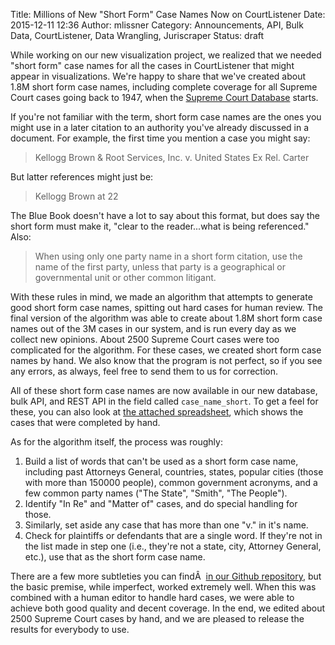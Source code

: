 Title: Millions of New "Short Form" Case Names Now on CourtListener
Date: 2015-12-11 12:36
Author: mlissner
Category: Announcements, API, Bulk Data, CourtListener, Data Wrangling, Juriscraper
Status: draft

While working on our new visualization project, we realized that we
needed "short form" case names for all the cases in CourtListener that
might appear in visualizations. We're happy to share that we've created
about 1.8M short form case names, including complete coverage for all
Supreme Court cases going back to 1947, when the [Supreme Court
Database](http://scdb.wustl.edu/) starts.

If you're not familiar with the term, short form case names are the ones
you might use in a later citation to an authority you've already
discussed in a document. For example, the first time you mention a case
you might say:

> Kellogg Brown & Root Services, Inc. v. United States Ex Rel. Carter

But latter references might just be:

> Kellogg Brown at 22

The Blue Book doesn't have a lot to say about this format, but does say
the short form must make it, "clear to the reader...what is being
referenced." Also:

> When using only one party name in a short form citation, use the name
> of the first party, unless that party is a geographical or
> governmental unit or other common litigant.

With these rules in mind, we made an algorithm that attempts to generate
good short form case names, spitting out hard cases for human review.
The final version of the algorithm was able to create about 1.8M short
form case names out of the 3M cases in our system, and is run every day
as we collect new opinions. About 2500 Supreme Court cases were too
complicated for the algorithm. For these cases, we created short form
case names by hand. We also know that the program is not perfect, so if
you see any errors, as always, feel free to send them to us for
correction.

All of these short form case names are now available in our new
database, bulk API, and REST API in the field called `case_name_short`.
To get a feel for these, you can also look at [the attached
spreadsheet](http://freelawproject.org/wp-content/uploads/2015/12/short_names.csv),
which shows the cases that were completed by hand.

As for the algorithm itself, the process was roughly:

1.  Build a list of words that can't be used as a short form case name,
    including past Attorneys General, countries, states, popular cities
    (those with more than 150000 people), common government acronyms,
    and a few common party names ("The State", "Smith", "The People").
2.  Identify "In Re" and "Matter of" cases, and do special handling for
    those.
3.  Similarly, set aside any case that has more than one "v." in it's
    name.
4.  Check for plaintiffs or defendants that are a single word. If
    they're not in the list made in step one (i.e., they're not a state,
    city, Attorney General, etc.), use that as the short form case name.

There are a few more subtleties you can findÂ  [in our Github
repository](https://github.com/freelawproject/juriscraper/blob/master/lib/string_utils.py#L435-L522),
but the basic premise, while imperfect, worked extremely well. When this
was combined with a human editor to handle hard cases, we were able to
achieve both good quality and decent coverage. In the end, we edited
about 2500 Supreme Court cases by hand, and we are pleased to release
the results for everybody to use.


